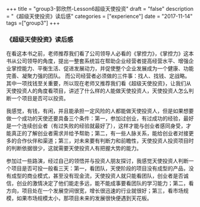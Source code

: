 +++
title = "group3-郭欣然-Lesson6超级天使投资"
draft = "false"
description = "《超级天使投资》读后感"
categories = ["experience"]
date = "2017-11-14"
tags =["group3"]
+++

### 《超级天使投资》读后感
在看这本书之前，老师推荐我们看了公司领导人必看的《掌控力》，《掌控力》这本书从公司领导的角度，提出一整套系统旨在帮助企业经营者提高经营水平、增强企业掌控能力、平衡生活、促进发展动力，并促使整个企业发展成为一个健康、功能完善、凝聚力强的团队。
而公司经营者必须做的三件事：找人、找钱、定战略。其中一项找钱至关重要，所以现在老师又推荐我们看《超级天使投资》，让我们从天使投资人的角度看项目，讲述了什么样的人能做天使投资人，天使投资人怎么判断一个项目是否可以投资。

我感觉，有钱，有闲，并且能承担一定风险的人都能做天使投资人，但是如果想要做一个成功的天使还要具备三个条件：第一，参加过创业，有过成功的经验，最好是一个连续创业者（有过失败的经验就最好了），这样才能与创业者感同身受，才能真正的了解创业者需求并给予帮助；第二，有一些人脉关系，能给创业者对接更多的合作伙伴和渠道；第三，对未来要有判断力和前瞻性，天使投资人投资项目时的判断依据很少，这就需要天使投资人有把握大势的能力。

参加过一些路演，经过自己的领悟并与投资人朋友探讨，我感觉天使投资人判断一个项目是否可投一般看三天：第一，看团队，天使阶段的项目没有成型的产品，没有成型的商业模式，甚至没有现金流，天使投资人就只能看团队，创业者是否诚信，创业的激情决定了他们能走多远，能不能成事要看团队的学习能力；第二，看方向，项目处在一个发展空间很宽，增长很迅速的行业就很好；第三，看市场规模，如果市场规模太小，那项目未来的发展很快便遇到天花板。
